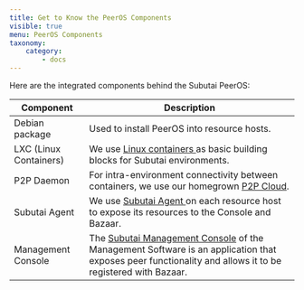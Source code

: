 ```yaml
---
title: Get to Know the PeerOS Components
visible: true
menu: PeerOS Components
taxonomy:
    category:
        - docs
---
```


Here are the integrated components behind the Subutai PeerOS:

<div class="scrollTable" markdown="1">

|Component|Description|
|--------------|-------------------------------------------|
|Debian package|Used to install PeerOS into resource hosts.|
|LXC (Linux Containers)|We use <a href="https://linuxcontainers.org/lxc/introduction/"> Linux containers </a> as basic building blocks for Subutai environments.|
|P2P Daemon|For intra-environment connectivity between containers, we use our homegrown [P2P Cloud](https://github.com/subutai-io/p2p).|
|Subutai Agent|We use <a href="https://github.com/subutai-io/agent"> Subutai Agent </a> on each resource host to expose its resources to the Console and Bazaar.|
|Management Console|The [Subutai Management Console](../../../software-components/management-console) of the Management Software is an application that exposes peer functionality and allows it to be registered with Bazaar.|

</div>

